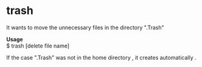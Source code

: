 # trash
It wants to move the unnecessary files in the directory ".Trash"
 
**Usage**  
$ trash [delete file name]

If the case ".Trash" was not in the home directory , it creates automatically .
